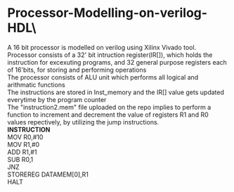 # Processor-Modelling-on-verilog-HDL\
A 16 bit processor is modelled on verilog using Xilinx Vivado tool.\
Processor consists of a 32' bit intruction register(IR[]), which holds the instruction for excexuting programs, and 32 general purpose registers each of 16'bits, for storing and performing operations\
The processor consists of ALU unit which performs all logical and arithmatic functions\
The instructions are stored in Inst_memory and the IR[] value gets updated everytime by the program counter\
The "instruction2.mem" file uploaded on the repo implies to perform a function to increment and decrement the value of registers R1 and R0 values repectively, by utilizing the jump instructions.\
****INSTRUCTION****\
MOV R0,#10\
MOV R1,#0\
ADD R1,#1\
SUB R0,1\
JNZ\
STOREREG DATAMEM[0],R1\
HALT


